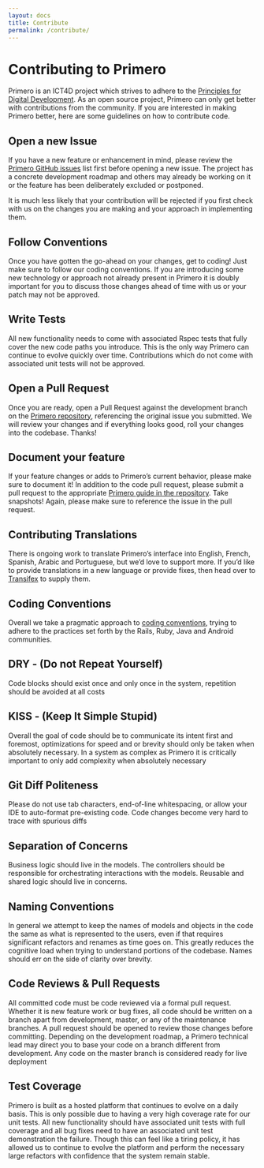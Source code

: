 ```yaml
---
layout: docs
title: Contribute
permalink: /contribute/
---
```


# Contributing to Primero

Primero is an ICT4D project which strives to adhere to the <a href="http://www.digitalprinciples.org">Principles for Digital Development</a>. As an open source project, Primero can only get better with contributions from the community. If you are interested in making Primero better, here are some guidelines on how to contribute code.

## Open a new Issue

If you have a new feature or enhancement in mind, please review the <a href="https://github.com/primeroIMS/primero/issues">Primero GitHub issues</a> list first before opening a new issue. The project has a concrete development roadmap and others may already be working on it or the feature has been deliberately excluded or postponed. 

It is much less likely that your contribution will be rejected if you first check with us on the changes you are making and your approach in implementing them.

## Follow Conventions

Once you have gotten the go-ahead on your changes, get to coding! Just make sure to follow our coding conventions. If you are introducing some new technology or approach not already present in Primero it is doubly important for you to discuss those changes ahead of time with us or your patch may not be approved.

## Write Tests

All new functionality needs to come with associated Rspec tests that fully cover the new code paths you introduce. This is the only way Primero can continue to evolve quickly over time. Contributions which do not come with associated unit tests will not be approved.

## Open a Pull Request

Once you are ready, open a Pull Request against the development branch on the <a href="https://github.com/primeroIMS/primero">Primero repository</a>, referencing the original issue you submitted. We will review your changes and if everything looks good, roll your changes into the codebase. Thanks!

## Document your feature

If your feature changes or adds to Primero’s current behavior, please make sure to document it! In addition to the code pull request, please submit a pull request to the appropriate <a href="https://github.com/primeroIMS">Primero guide in the repository</a>. Take snapshots! Again, please make sure to reference the issue in the pull request.

## Contributing Translations

There is ongoing work to translate Primero’s interface into English, French, Spanish, Arabic and Portuguese, but we’d love to support more. If you’d like to provide translations in a new language or provide fixes, then head over to <a href="https://www.transifex.com">Transifex</a> to supply them.

## Coding Conventions

Overall we take a pragmatic approach to <a href="{{site.baseurl}}/docs/contributing/">coding conventions</a>, trying to adhere to the practices set forth by the Rails, Ruby, Java and Android communities.

## DRY - (Do not Repeat Yourself)

Code blocks should exist once and only once in the system, repetition should be avoided at all costs

## KISS - (Keep It Simple Stupid)

Overall the goal of code should be to communicate its intent first and foremost, optimizations for speed and or brevity should only be taken when absolutely necessary. In a system as complex as Primero it is critically important to only add complexity when absolutely necessary

## Git Diff Politeness

Please do not use tab characters, end-of-line whitespacing, or allow your IDE to auto-format pre-existing code. Code changes become very hard to trace with spurious diffs

## Separation of Concerns 

Business logic should live in the models. The controllers should be responsible for orchestrating interactions with the models. Reusable and shared logic should live in concerns.

## Naming Conventions

In general we attempt to keep the names of models and objects in the code the same as what is represented to the users, even if that requires significant refactors and renames as time goes on. This greatly reduces the cognitive load when trying to understand portions of the codebase. Names should err on the side of clarity over brevity.

## Code Reviews & Pull Requests

All committed code must be code reviewed via a formal pull request. Whether it is new feature work or bug fixes, all code should be written on a branch apart from development, master, or any of the maintenance branches. A pull request should be opened to review those changes before committing. Depending on the development roadmap, a Primero technical lead may direct you to base your code on a branch different from development. Any code on the master branch is considered ready for live deployment

## Test Coverage

Primero is built as a hosted platform that continues to evolve on a daily basis. This is only possible due to having a very high coverage rate for our unit tests. All new functionality should have associated unit tests with full coverage and all bug fixes need to have an associated unit test demonstration the failure. Though this can feel like a tiring policy, it has allowed us to continue to evolve the platform and perform the necessary large refactors with confidence that the system remain stable.

